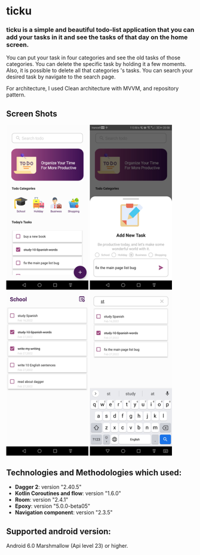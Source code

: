 # ticku
### ticku is a simple and beautiful todo-list application that you can add your tasks in it and see the tasks of that day on the home screen.
You can put your task in four categories and see the old tasks of those categories. 
You can delete the specific task by holding it a few moments. Also, it is possible to delete all that categories 's tasks.
You can search your desired task by navigate to the search page.

For architecture, I used Clean architecture with MVVM, and repository pattern.

## Screen Shots
<img src="https://github.com/melikaafrakhteh/ticku/blob/main/screen%20shots/mainpage.jpg" width="220px"/></a>
<img src="https://github.com/melikaafrakhteh/ticku/blob/main/screen%20shots/add.jpg" width="220px"/></a>
<img src="https://github.com/melikaafrakhteh/ticku/blob/main/screen%20shots/category.jpg" width="220px"/></a>
<img src="https://github.com/melikaafrakhteh/ticku/blob/main/screen%20shots/search.jpg" width="220px"/></a>

## Technologies and Methodologies which used:
 - **Dagger 2**: version "2.40.5"
 - **Kotlin Coroutines and flow**: version "1.6.0"
 - **Room**: version "2.4.1"
 - **Epoxy**: version "5.0.0-beta05"
 - **Navigation component**: version "2.3.5"

## Supported android version:
  Android 6.0 Marshmallow (Api level 23) or higher.

